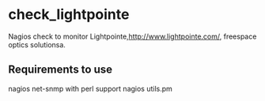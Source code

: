 check_lightpointe
=================

Nagios check to monitor Lightpointe,http://www.lightpointe.com/, freespace
optics solutionsa.

Requirements to use
-------------------
nagios
net-snmp with perl support
nagios utils.pm

